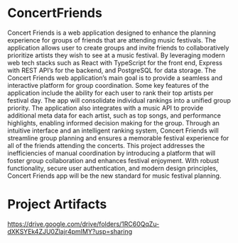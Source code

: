# ConcertFriends

Concert Friends is a web application designed to enhance the planning experience for groups of friends that are attending music festivals. The application allows user to create groups and invite friends to collaboratively prioritize artists they wish to see at a music festival. By leveraging modern web tech stacks such as React with TypeScript for the front end, Express with REST API’s for the backend, and PostgreSQL for data storage. The Concert Friends web application’s main goal is to provide a seamless and interactive platform for group coordination. 
Some key features of the application include the ability for each user to rank their top artists per festival day. The app will consolidate individual rankings into a unified group priority. The application also integrates with a music API to provide additional meta data for each artist, such as top songs, and performance highlights, enabling informed decision making for the group. Through an intuitive interface and an intelligent ranking system, Concert Friends will streamline group planning and ensures a memorable festival experience for all of the friends attending the concerts. 
This project addresses the inefficiencies of manual coordination by introducing a platform that will foster group collaboration and enhances festival enjoyment. With robust functionality, secure user authentication, and modern design principles, Concert Friends app will be the new standard for  music festival planning.


# Project Artifacts
https://drive.google.com/drive/folders/1RC60QqZu-dXKSYEk4ZJU0Zlajr4pmIMY?usp=sharing
